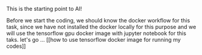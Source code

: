 This is the starting point to AI!

Before we start the coding, we should know the docker workflow for this task, since we have not installed the docker locally for this purpose and we will use the tensorflow gpu docker image with jupyter notebook for this taks. let's go ...
[[how to use tensorflow docker image for running my codes]]
